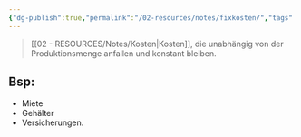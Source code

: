 ```yaml
---
{"dg-publish":true,"permalink":"/02-resources/notes/fixkosten/","tags":["GFN/prüfungsrelevant/AP1/vorbereitung","BWL"],"noteIcon":"","updated":"2025-09-05T10:12:29.455+02:00"}
---
```


>[[02 - RESOURCES/Notes/Kosten\|Kosten]], die unabhängig von der Produktionsmenge anfallen und konstant bleiben.

## Bsp: 
- Miete
-  Gehälter
- Versicherungen.